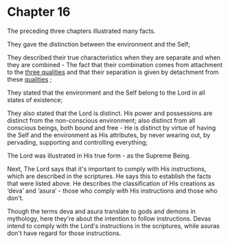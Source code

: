 # Chapter 16

The preceding three chapters illustrated many facts.

They gave the distinction between the environment and the Self;

They described their true characteristics when they are separate and when they are combined - The fact that their combination comes from attachment to the 
[three qualities](satva_rajas_tamas)
 and that their separation is given by detachment from these 
[qualities](satva_rajas_tamas_effects)
;

They stated that the environment and the Self belong to the Lord in all states of existence;

They also stated that the Lord is distinct. His power and possessions are distinct from the non-conscious environment; also distinct from all conscious beings, both bound and free - He is distinct by virtue of having the Self and the environment as His attributes, by never wearing out, by pervading, supporting and controlling everything;

The Lord was illustrated in His true form - as the Supreme Being.

<a name='deva_asura'></a>
Next, The Lord says that it's important to comply with His instructions, which are described in the scriptures. He says this to establish the facts that were listed above. He describes the classification of His creations as ‘deva’ and ‘asura’ - those who comply with His instructions and those who don't.

Though the terms deva and asura translate to gods and demons in mythology, here they're about the intention to follow instructions.
Devas intend to comply with the Lord's instructions in the scriptures, while asuras don't have regard for those instructions.
